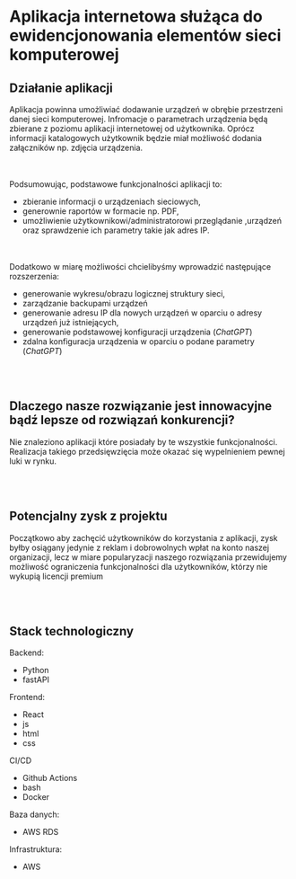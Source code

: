 # Aplikacja internetowa służąca do ewidencjonowania elementów sieci komputerowej

## Działanie aplikacji
Aplikacja powinna umożliwiać dodawanie urządzeń w obrębie przestrzeni danej sieci komputerowej. Infromacje o parametrach urządzenia będą zbierane z poziomu aplikacji internetowej od użytkownika. Oprócz informacji katalogowych użytkownik będzie miał możliwość dodania załączników np. zdjęcia urządzenia.

<br></br>
Podsumowując, podstawowe funkcjonalności aplikacji to:

* zbieranie informacji o urządzeniach sieciowych,
* generownie raportów w formacie np. PDF,
* umożliwienie użytkownikowi/administratorowi przeglądanie ,urządzeń oraz sprawdzenie ich parametry takie jak adres IP.

<br></br>
Dodatkowo w miarę możliwości chcielibyśmy wprowadzić następujące rozszerzenia:

* generowanie wykresu/obrazu logicznej struktury sieci,
* zarządzanie backupami urządzeń
* generowanie adresu IP dla nowych urządzeń w oparciu o adresy urządzeń już istniejących,
* generowanie podstawowej konfiguracji urządzenia (_ChatGPT_)
* zdalna konfiguracja urządzenia w oparciu o podane parametry (_ChatGPT_)

<br></br>
## Dlaczego nasze rozwiązanie jest innowacyjne bądź lepsze od rozwiązań konkurencji?
Nie znaleziono aplikacji które posiadały by te wszystkie funkcjonalności. Realizacja takiego przedsięwzięcia może okazać się wypelnieniem pewnej luki w rynku.

<br></br>
## Potencjalny zysk z projektu
Początkowo aby zachęcić użytkowników do korzystania z aplikacji, zysk byłby osiągany jedynie z reklam i dobrowolnych wpłat na konto naszej organizacji, lecz w miare popularyzacji naszego rozwiązania przewidujemy możliwość ograniczenia funkcjonalności dla użytkowników, którzy nie wykupią licencji premium

<br></br>
## Stack technologiczny

Backend:
* Python
* fastAPI
  
Frontend:
* React
* js
* html
* css

CI/CD
* Github Actions
* bash
* Docker
  
Baza danych:
* AWS RDS

Infrastruktura:
* AWS







